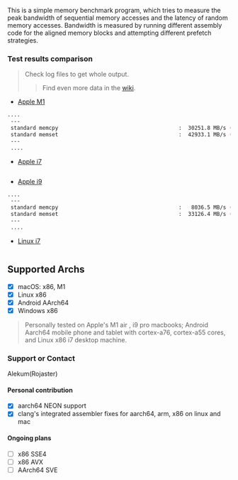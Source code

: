 This is a simple memory benchmark program, which tries to measure the peak bandwidth of sequential memory accesses and the latency of random memory accesses. Bandwidth is measured by running different assembly code for the aligned memory blocks and attempting different prefetch strategies.

### Test results comparison

> Check log files to get whole output.
>> Find even more data in the [wiki](https://github.com/ssvb/tinymembench/wiki).

* [Apple M1](m1.apple.log)

```bash
....
 ---
 standard memcpy                                      :  30251.8 MB/s (22.9%)
 standard memset                                      :  42933.1 MB/s (8.2%)
 ---
 ....
```

* [Apple i7]()

```bash

```

* [Apple i9](i9.apple.log)

```bash
....
 ---
 standard memcpy                                      :   8036.5 MB/s (1.0%)
 standard memset                                      :  33126.4 MB/s (7.6%)
 ---
 ....
```

* [Linux i7]()

```bash

```

## Supported Archs
- [X] macOS: x86, M1
- [X] Linux x86
- [X] Android AArch64
- [X] Windows x86

> Personally tested on Apple's M1 air , i9 pro macbooks; Android Aarch64 mobile phone and tablet with cortex-a76, cortex-a55 cores,
> and Linux x86 i7 desktop machine. 

### Support or Contact
Alekum(Rojaster)

#### Personal contribution
- [X] aarch64 NEON support
- [X] clang's integrated assembler fixes for aarch64, arm, x86 on linux and mac

#### Ongoing plans
- [ ] x86 SSE4
- [ ] x86 AVX
- [ ] AArch64 SVE
